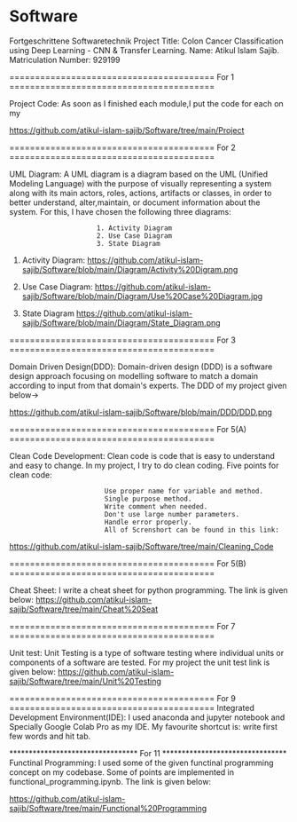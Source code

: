 # Software


Fortgeschrittene Softwaretechnik Project Title: Colon Cancer Classification using Deep Learning - CNN & Transfer Learning.
Name: Atikul Islam Sajib.
Matriculation Number: 929199

======================================== For 1 ========================================

Project Code: As soon as I finished each module,I put the code for each on my

https://github.com/atikul-islam-sajib/Software/tree/main/Project


======================================== For 2 ========================================

UML Diagram: A UML diagram is a diagram based on the UML (Unified Modeling Language) with the purpose of visually representing a system along with its main actors, roles, actions, artifacts or classes, in order to better understand, alter,maintain, or document information about the system. For this, I have chosen the following three diagrams:

						  1. Activity Diagram
						  2. Use Case Diagram
						  3. State Diagram
              
          
1. Activity Diagram:
https://github.com/atikul-islam-sajib/Software/blob/main/Diagram/Activity%20Digram.png

2. Use Case Diagram:
https://github.com/atikul-islam-sajib/Software/blob/main/Diagram/Use%20Case%20Diagram.jpg

3. State Diagram
https://github.com/atikul-islam-sajib/Software/blob/main/Diagram/State_Diagram.png


======================================== For 3 ========================================

Domain Driven Design(DDD): Domain-driven design (DDD) is a software design approach focusing on modelling software to match a domain according to input from that domain's experts. The DDD of my project given below->

https://github.com/atikul-islam-sajib/Software/blob/main/DDD/DDD.png



======================================== For 5(A) ========================================

Clean Code Development: Clean code is code that is easy to understand and easy to change. In my project, I try to do clean coding. Five points for clean code:

 							Use proper name for variable and method.
 							Single purpose method.
							Write comment when needed.
							Don't use large number parameters.
							Handle error properly.
							All of Screnshort can be found in this link:
							

https://github.com/atikul-islam-sajib/Software/tree/main/Cleaning_Code


========================================  For 5(B) ========================================

Cheat Sheet: I write a cheat sheet for python programming. The link is given below:
https://github.com/atikul-islam-sajib/Software/tree/main/Cheat%20Seat

======================================== For 7 ========================================

Unit test: Unit Testing is a type of software testing where individual units or components of a software are tested. For my project the unit test link is given below:
https://github.com/atikul-islam-sajib/Software/tree/main/Unit%20Testing


======================================== For 9 ========================================
Integrated Development Environment(IDE): I used anaconda and jupyter notebook and Specially Google Colab Pro as my IDE. 
My favourite shortcut is: write first few words and hit tab.


********************************* For 11 ******************************** Functinal Programming: 
I used some of the given functinal programming concept on my codebase. Some of points are implemented in functional_programming.ipynb. 
The link is given below:

https://github.com/atikul-islam-sajib/Software/tree/main/Functional%20Programming




